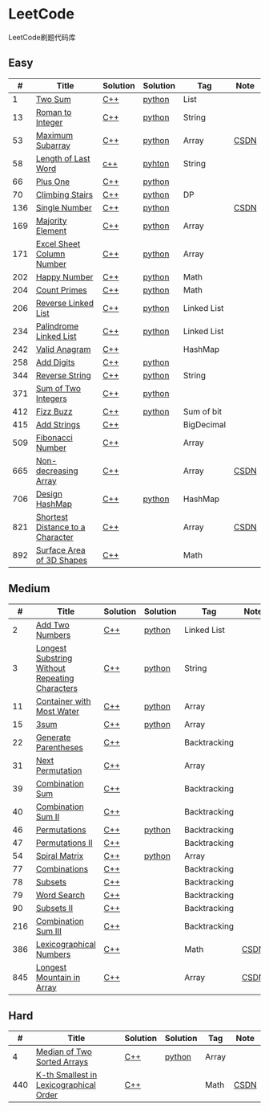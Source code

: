 ﻿# LeetCode
LeetCode刷题代码库

## Easy
|  #  | Title   |  Solution  |Solution| Tag |  Note  |
|-----|-------- | ---------- | ------ | ----|--------|
|1|[Two Sum][1]|[C++][2]|[python][3]|List||
|13|[Roman to Integer][4]|[C++][5]|[python][6]|String||
|53|[Maximum Subarray][7]|[C++][8]|[python][9]|Array|[CSDN][10]|
|58|[Length of Last Word][11]|[c++][12]|[pyhton][13]|String||
|66|[Plus One][14]|[C++][15]|[python][16]|||
|70|[Climbing Stairs][17]|[C++][18]|[python][19]|DP||
|136|[Single Number][20]|[C++][21]|[python][22]||[CSDN][23]|
|169|[Majority Element][24]|[C++][25]|[python][26]|Array||
|171|[Excel Sheet Column Number][27]|[C++][28]|[python][29]|Array||
|202|[Happy Number][30]|[C++][31]|[python][32]|Math||
|204|[Count Primes][33]|[C++][34]|[python][35]|Math||
|206|[Reverse Linked List][36]|[C++][37]|[python][38]|Linked List||
|234|[Palindrome Linked List][39]|[C++][40]|[python][41]|Linked List||
|242|[Valid Anagram][42]|[C++][43]||HashMap||
|258|[Add Digits][44]|[C++][45]|[python][46]|||
|344|[Reverse String][47]|[C++][48]|[python][49]|String||
|371|[Sum of Two Integers][50]|[C++][51]|[python][52]|||
|412|[Fizz Buzz][53]|[C++][54]|[python][55]|Sum of bit||
|415|[Add Strings][56]|[C++][57]||BigDecimal||
|509|[Fibonacci Number][58]|[C++][59]||Array||
|665|[Non-decreasing Array][60]|[C++][61]||Array|[CSDN][62]|
|706|[Design HashMap][63]|[C++][64]|[python][65]|HashMap||
|821|[Shortest Distance to a Character][66]|[C++][67]||Array|[CSDN][68]|
|892|[Surface Area of 3D Shapes][69]|[C++][70]||Math||

## Medium
|  #  | Title      |  Solution  |Solution| Tag |  Note  |
|-----|------------| ---------- | ------ | ----|--------|
|2|[Add Two Numbers][71]|[C++][72]|[python][73]|Linked List|
|3|[Longest Substring Without Repeating Characters][74]|[C++][75]|[python][76]|String|
|11|[Container with Most Water][77]|[C++][78]|[python][79]|Array|
|15|[3sum][80]|[C++][81]|[python][82]|Array|
|22|[Generate Parentheses][83]|[C++][84]||Backtracking|
|31|[Next Permutation][85]|[C++][86]||Array|
|39|[Combination Sum][87]|[C++][88]||Backtracking|
|40|[Combination Sum II][89]|[C++][90]||Backtracking|
|46|[Permutations][91]|[C++][92]|[python][93]|Backtracking|
|47|[Permutations II][94]|[C++][95]||Backtracking|
|54|[Spiral Matrix][96]|[C++][97]|[python][98]|Array|
|77|[Combinations][99]|[C++][100]||Backtracking|
|78|[Subsets][101]|[C++][102]||Backtracking|
|79|[Word Search][103]|[C++][104]||Backtracking|
|90|[Subsets II][105]|[C++][106]||Backtracking|
|216|[Combination Sum III][107]|[C++][108]||Backtracking|
|386|[Lexicographical Numbers][109]|[C++][110]||Math|[CSDN][111]|
|845|[Longest Mountain in Array][112]|[C++][113]||Array|[CSDN][114]|



## Hard
|  #  | Title      |  Solution  |Solution| Tag |  Note  |
|-----|------------| ---------- | ------ | ----|--------|
|4|[Median of Two Sorted Arrays][115]|[C++][116]|[python][117]|Array|
|440|[K-th Smallest in Lexicographical Order][118]|[C++][119]||Math|[CSDN][120]|


  [1]: https://leetcode.com/problems/two-sum/description/
  [2]: ./C++/1/main.cpp
  [3]: ./Python/1.py
  [4]: https://leetcode.com/problems/roman-to-integer/
  [5]: ./C++/13/main.cpp
  [6]: ./Python/13.py
  [7]: https://leetcode.com/problems/maximum-subarray/
  [8]: ./C++/53/main.cpp
  [9]: ./Python/53.py
  [10]:  https://blog.csdn.net/whjkm/article/details/89041512
  [11]: https://leetcode.com/problems/length-of-last-word/
  [12]: ./C++/58/main.cpp
  [13]: ./Python/58.py
  [14]: https://leetcode.com/problems/plus-one/description/
  [15]: ./C++/66/main.cpp
  [16]: ./Python/66.py
  [17]: https://leetcode.com/problems/climbing-stairs/
  [18]: ./C++/70/main.cpp
  [19]: ./Python/70.py
  [20]: https://leetcode.com/problems/single-number/description/
  [21]: ./C++/136/main.cpp
  [22]: ./Python/136.py
  [23]: https://blog.csdn.net/whjkm/article/details/89058579
  [24]: https://leetcode.com/problems/majority-element/
  [25]: ./C++/169/main.cpp
  [26]: ./Python/169.py
  [27]: https://leetcode.com/problems/excel-sheet-column-number/
  [28]: ./C++/171/main.cpp
  [29]: ./Python/171.py
  [30]: https://leetcode.com/problems/happy-number/
  [31]: ./C++/202/main.cpp
  [32]: ./Python/202.py
  [33]: https://leetcode.com/problems/count-primes/
  [34]: ./C++/204/main.cpp
  [35]: ./Python/204.py
  [36]: https://leetcode.com/problems/reverse-linked-list/
  [37]: ./C++/206/main.cpp
  [38]: ./Python/206.py
  [39]: https://leetcode.com/problems/palindrome-linked-list/
  [40]: ./C++/234/main.cpp
  [41]: ./Python/234.py
  [42]: https://leetcode.com/problems/valid-anagram/
  [43]: ./C++/242/main.cpp
  [44]: https://leetcode.com/problems/add-digits/description/
  [45]: ./C++/258/main.cpp
  [46]: ./Python/258.py
  [47]: https://leetcode.com/problems/reverse-string/description/
  [48]: ./C++/258/main.cpp
  [49]: ./Python/344.py
  [50]: https://leetcode.com/problems/sum-of-two-integers/description/
  [51]: ./C++/371/main.cpp
  [52]: ./Python/371.py
  [53]: https://leetcode.com/problems/fizz-buzz/
  [54]: ./C++/412/main.cpp
  [55]: ./Python/412.py
  [56]: https://leetcode.com/problems/add-strings/
  [57]: ./C++/415/main.cpp
  [58]: https://leetcode.com/problems/fibonacci-number/
  [59]: ./C++/509/main.cpp
  [60]: https://leetcode.com/problems/non-decreasing-array/
  [61]: ./C++/665/main.cpp
  [62]: https://blog.csdn.net/whjkm/article/details/89058579
  [63]: https://leetcode.com/problems/design-hashmap/description/
  [64]: ./C++/706/main.cpp
  [65]: ./Python/706.py
  [66]: https://leetcode.com/problems/shortest-distance-to-a-character/
  [67]: ./C++/821/main.cpp
  [68]: https://blog.csdn.net/whjkm/article/details/89460667
  [69]: https://leetcode.com/problems/surface-area-of-3d-shapes/
  [70]: ./C++/892/main.cpp
  [71]: https://leetcode.com/problems/add-two-numbers
  [72]: ./C++/2/main.cpp
  [73]: ./Python/2.py
  [74]: https://leetcode.com/problemset/top-interview-questions/
  [75]: ./C++/3/main.cpp
  [76]: ./Python/3.py
  [77]: https://leetcode.com/problems/container-with-most-water/
  [78]: ./C++/11/main.cpp
  [79]: ./Python/11.py
  [80]: https://leetcode.com/problems/3sum/description/
  [81]: ./C++/15/main.cpp
  [82]: ./Python/15.py
  [83]: https://leetcode.com/problemset/all/?search=22
  [84]: ./C++/22/main.cpp
  [85]: https://leetcode.com/problems/next-permutation/
  [86]: ./C++/31/main.cpp
  [87]: https://leetcode.com/problems/combination-sum/
  [88]: ./C++/39/main.cpp
  [89]: https://leetcode.com/problems/combination-sum-ii/
  [90]: ./C++/40/main.cpp
  [91]: https://leetcode.com/problems/permutations/
  [92]: ./C++/46/main.cpp
  [93]: ./Python/46.py
  [94]: https://leetcode.com/problems/permutations-ii/
  [95]: ./C++/47/main.cpp
  [96]: https://leetcode.com/problems/spiral-matrix/
  [97]: ./C++/54/main.cpp
  [98]: ./Python/54.py
  [99]: https://leetcode.com/problemset/all/?search=77
  [100]: ./C++/77/main.cpp
  [101]: https://leetcode.com/problems/subsets/
  [102]: ./C++/78/main.cpp
  [103]: https://leetcode.com/problems/word-search/
  [104]: ./C++/79/main.cpp
  [105]: https://leetcode.com/problems/subsets-ii/
  [106]: ./C++/90/main.cpp
  [107]: https://leetcode.com/problems/combination-sum-iii/
  [108]: ./C++/216/main.cpp
  [109]: https://leetcode.com/problems/lexicographical-numbers/
  [110]: ./C++/386/main.cpp
  [111]: https://blog.csdn.net/whjkm/article/details/89460667
  [112]: https://leetcode.com/problems/longest-mountain-in-array/
  [113]: ./C++/845/main.cpp
  [114]: https://blog.csdn.net/whjkm/article/details/89460667
  [115]: https://leetcode.com/problems/median-of-two-sorted-arrays/
  [116]: ./C++/4/main.cpp
  [117]: ./Python/4.py
  [118]: https://leetcode.com/problems/k-th-smallest-in-lexicographical-order/
  [119]: ./C++/440/main.cpp
  [120]: https://blog.csdn.net/whjkm/article/details/89460667